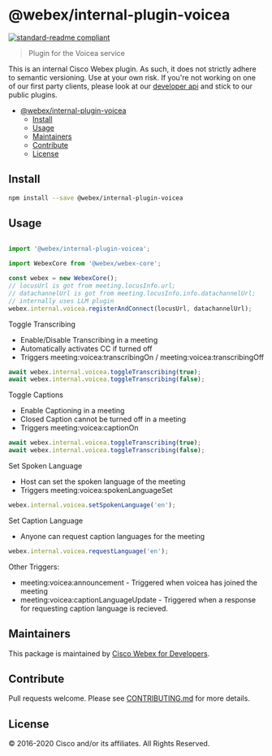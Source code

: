 # @webex/internal-plugin-voicea

[![standard-readme compliant](https://img.shields.io/badge/readme%20style-standard-brightgreen.svg?style=flat-square)](https://github.com/RichardLitt/standard-readme)

> Plugin for the Voicea service

This is an internal Cisco Webex plugin. As such, it does not strictly adhere to semantic versioning. Use at your own risk. If you're not working on one of our first party clients, please look at our [developer api](https://developer.webex.com/) and stick to our public plugins.

- [@webex/internal-plugin-voicea](#webexinternal-plugin-voicea)
  - [Install](#install)
  - [Usage](#usage)
  - [Maintainers](#maintainers)
  - [Contribute](#contribute)
  - [License](#license)

## Install

```bash
npm install --save @webex/internal-plugin-voicea
```

## Usage

```js

import '@webex/internal-plugin-voicea';

import WebexCore from '@webex/webex-core';

const webex = new WebexCore();
// locusUrl is got from meeting.locusInfo.url;
// datachannelUrl is got from meeting.locusInfo.info.datachannelUrl; 
// internally uses LLM plugin
webex.internal.voicea.registerAndConnect(locusUrl, datachannelUrl);

```
Toggle Transcribing

* Enable/Disable Transcribing in a meeting
* Automatically activates CC if turned off
* Triggers meeting:voicea:transcribingOn / meeting:voicea:transcribingOff
  
```js
await webex.internal.voicea.toggleTranscribing(true);
await webex.internal.voicea.toggleTranscribing(false);
```


Toggle Captions

* Enable Captioning in a meeting
* Closed Caption cannot be turned off in a meeting
* Triggers meeting:voicea:captionOn
  
```js
await webex.internal.voicea.toggleTranscribing(true);
await webex.internal.voicea.toggleTranscribing(false);
```

Set Spoken Language
* Host can set the spoken language of the meeting
* Triggers meeting:voicea:spokenLanguageSet
```js
webex.internal.voicea.setSpokenLanguage('en');
```

Set Caption Language
* Anyone can request caption languages for the meeting
```js
webex.internal.voicea.requestLanguage('en');
```

Other Triggers:
* meeting:voicea:announcement - Triggered when voicea has 
joined the meeting
* meeting:voicea:captionLanguageUpdate - Triggered when a response for requesting caption language is recieved.
## Maintainers

This package is maintained by [Cisco Webex for Developers](https://developer.webex.com/).

## Contribute

Pull requests welcome. Please see [CONTRIBUTING.md](https://github.com/webex/webex-js-sdk/blob/master/CONTRIBUTING.md) for more details.

## License

© 2016-2020 Cisco and/or its affiliates. All Rights Reserved.

